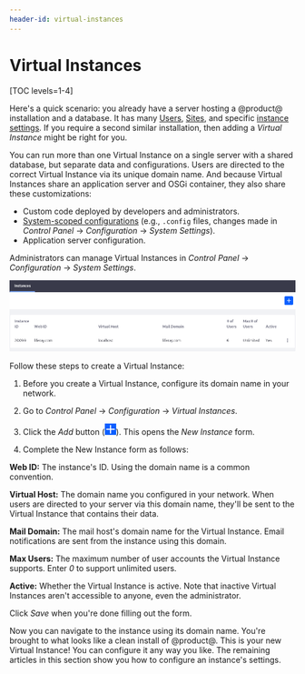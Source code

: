 ```yaml
---
header-id: virtual-instances
---
```


# Virtual Instances

[TOC levels=1-4]

Here's a quick scenario: you already have a server hosting a @product@ 
installation and a database. It has many 
[Users](/docs/7-2/user/-/knowledge_base/u/users-and-organizations), 
[Sites](/docs/7-2/user/-/knowledge_base/u/building-a-site), 
and specific 
[instance settings](/docs/7-2/user/-/knowledge_base/u/instance-configuration-instance-settings#general). 
If you require a second similar installation, then adding a *Virtual Instance* 
might be right for you. 

You can run more than one Virtual Instance on a single server with a shared 
database, but separate data and configurations. Users are directed to the 
correct Virtual Instance via its unique domain name. And because Virtual 
Instances share an application server and OSGi container, they also share these 
customizations: 

-   Custom code deployed by developers and administrators.
-   [System-scoped configurations](/docs/7-2/user/-/knowledge_base/u/system-settings) 
    (e.g., `.config` files, changes made in *Control Panel* &rarr; 
    *Configuration* &rarr; *System Settings*). 
-   Application server configuration.

Administrators can manage Virtual Instances in *Control Panel* &rarr; 
*Configuration* &rarr; *System Settings*.

![Figure 1: Add and manage virtual instances of Liferay in the Control Panel's *Configuration* &rarr; *Virtual Instances* section.](../../../images/virtual-instances.png)

Follow these steps to create a Virtual Instance: 

1.  Before you create a Virtual Instance, configure its domain name in your 
    network. 

2.  Go to *Control Panel* &rarr; *Configuration* &rarr; *Virtual Instances*. 

3.  Click the *Add* button 
    (![Add](../../../images/icon-add.png)). 
    This opens the *New Instance* form. 

4.  Complete the New Instance form as follows:

**Web ID:** The instance's ID. Using the domain name is a common convention.

**Virtual Host:** The domain name you configured in your network. When users are
directed to your server via this domain name, they'll be sent to the Virtual
Instance that contains their data.

**Mail Domain:** The mail host's domain name for the Virtual Instance. 
Email notifications are sent from the instance using this domain. 

**Max Users:** The maximum number of user accounts the Virtual Instance 
supports. Enter *0* to support unlimited users. 

**Active:** Whether the Virtual Instance is active. Note that inactive 
Virtual Instances aren't accessible to anyone, even the administrator. 

Click *Save* when you're done filling out the form. 

Now you can navigate to the instance using its domain name. You're brought to 
what looks like a clean install of @product@. This is your new Virtual Instance! 
You can configure it any way you like. The remaining articles in this section 
show you how to configure an instance's settings. 
